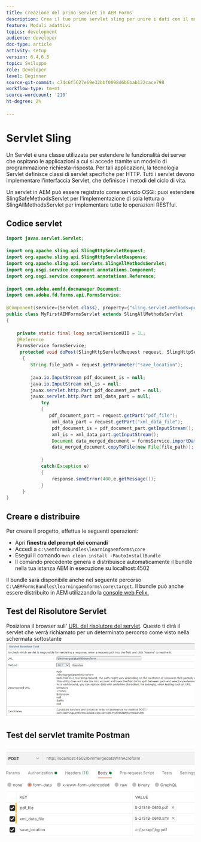 ```yaml
---
title: Creazione del primo servlet in AEM Forms
description: Crea il tuo primo servlet sling per unire i dati con il modello di modulo.
feature: Moduli adattivi
topics: development
audience: developer
doc-type: article
activity: setup
version: 6.4,6.5
topic: Sviluppo
role: Developer
level: Beginner
source-git-commit: c74c6f5627e69e32bbf0098d6b6bab122cace798
workflow-type: tm+mt
source-wordcount: '210'
ht-degree: 2%

---
```



# Servlet Sling

Un Servlet è una classe utilizzata per estendere le funzionalità dei server che ospitano le applicazioni a cui si accede tramite un modello di programmazione richiesta-risposta. Per tali applicazioni, la tecnologia Servlet definisce classi di servlet specifiche per HTTP.
Tutti i servlet devono implementare l’interfaccia Servlet, che definisce i metodi del ciclo di vita.


Un servlet in AEM può essere registrato come servizio OSGi: puoi estendere SlingSafeMethodsServlet per l&#39;implementazione di sola lettura o SlingAllMethodsServlet per implementare tutte le operazioni RESTful.

## Codice servlet

```java
import javax.servlet.Servlet;

import org.apache.sling.api.SlingHttpServletRequest;
import org.apache.sling.api.SlingHttpServletResponse;
import org.apache.sling.api.servlets.SlingAllMethodsServlet;
import org.osgi.service.component.annotations.Component;
import org.osgi.service.component.annotations.Reference;

import com.adobe.aemfd.docmanager.Document;
import com.adobe.fd.forms.api.FormsService;

@Component(service={Servlet.class}, property={"sling.servlet.methods=post", "sling.servlet.paths=/bin/mergedataWithAcroform"})
public class MyFirstAEMFormsServlet extends SlingAllMethodsServlet
{
	
	private static final long serialVersionUID = 1L;
	@Reference
	FormsService formsService;
	 protected void doPost(SlingHttpServletRequest request, SlingHttpServletResponse response)
	  { 
		 String file_path = request.getParameter("save_location");
		 
		 java.io.InputStream pdf_document_is = null;
		 java.io.InputStream xml_is = null;
		 javax.servlet.http.Part pdf_document_part = null;
		 javax.servlet.http.Part xml_data_part = null;
		 	 try
		 	 {
		 		pdf_document_part = request.getPart("pdf_file");
				 xml_data_part = request.getPart("xml_data_file");
				 pdf_document_is = pdf_document_part.getInputStream();
				 xml_is = xml_data_part.getInputStream();
				 Document data_merged_document = formsService.importData(new Document(pdf_document_is), new Document(xml_is));
				 data_merged_document.copyToFile(new File(file_path));
				 
		 	 }
		 	 catch(Exception e)
		 	 {
		 		 response.sendError(400,e.getMessage());
		 	 }
	  }
}
```

## Creare e distribuire

Per creare il progetto, effettua le seguenti operazioni:

* Apri **finestra del prompt dei comandi**
* Accedi a `c:\aemformsbundles\learningaemforms\core`
* Esegui il comando `mvn clean install -PautoInstallBundle`
* Il comando precedente genera e distribuisce automaticamente il bundle nella tua istanza AEM in esecuzione su localhost:4502

Il bundle sarà disponibile anche nel seguente percorso `C:\AEMFormsBundles\learningaemforms\core\target`. Il bundle può anche essere distribuito in AEM utilizzando la [console web Felix.](http://localhost:4502/system/console/bundles)


## Test del Risolutore Servlet

Posiziona il browser sull&#39; [URL del risolutore del servlet](http://localhost:4502/system/console/servletresolver?url=%2Fbin%2FmergedataWithAcroform&amp;method=POST). Questo ti dirà il servlet che verrà richiamato per un determinato percorso come visto nella schermata sottostante
![servlet-resolver](assets/servlet-resolver.JPG)

## Test del servlet tramite Postman

![postino del servlet di prova](assets/test-servlet-postman.JPG)
